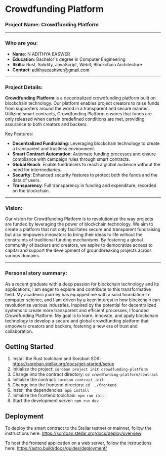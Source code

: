 # Crowdfunding Platform

### Project Name: Crowdfunding Platform

---

### Who are you:
- **Name**: N ADITHYA EASWER
- **Education**: Bachelor's degree in Computer Engineering
- **Skills**: Rust, Solidity, JavaScript, Web3, Blockchain Architecture
- **Contact**: adithyaeashwer@gmail.com

---

### Project Details:

**Crowdfunding Platform** is a decentralized crowdfunding platform built on blockchain technology. Our platform enables project creators to raise funds from supporters around the world in a transparent and secure manner. Utilizing smart contracts, Crowdfunding Platform ensures that funds are only released when certain predefined conditions are met, providing assurance to both creators and backers. 

Key Features:
- **Decentralized Fundraising**: Leveraging blockchain technology to create a transparent and trustless environment.
- **Smart Contract Automation**: Automate funding processes and ensure compliance with campaign rules through smart contracts.
- **Global Reach**: Enable fundraisers to reach a global audience without the need for intermediaries.
- **Security**: Enhanced security features to protect both the funds and the data of users.
- **Transparency**: Full transparency in funding and expenditure, recorded on the blockchain.

---

### Vision:

Our vision for Crowdfunding Platform is to revolutionize the way projects are funded by leveraging the power of blockchain technology. We aim to create a platform that not only facilitates secure and transparent fundraising but also empowers innovators to bring their ideas to life without the constraints of traditional funding mechanisms. By fostering a global community of backers and creators, we aspire to democratize access to capital and support the development of groundbreaking projects across various domains.

---
###  Personal story summary:
As a recent graduate with a deep passion for blockchain technology and its applications, I am eager to explore and contribute to this transformative field. My academic journey has equipped me with a solid foundation in computer science, and I am driven by a keen interest in how blockchain can revolutionize various industries. Inspired by the potential for decentralized systems to create more transparent and efficient processes, I founded Crowdfunding Platform. My goal is to learn, innovate, and apply blockchain technology to develop a secure and global crowdfunding platform that empowers creators and backers, fostering a new era of trust and collaboration.
























## Getting Started

1. Install the Rust toolchain and Soroban SDK: https://soroban.stellar.org/docs/get-started/setup
2. Initialize the project: `soroban project init crowdfunding-platform`
3. Change into the contract directory: `cd crowdfunding-platform/contract`
4. Initialize the contract: `soroban contract init .`
5. Change into the frontend directory: `cd ../frontend`
6. Install the dependencies: `npm install`
7. Initialize the frontend toolchain: `npm run init`
8. Start the development server: `npm run dev`

## Deployment

To deploy the smart contract to the Stellar testnet or mainnet, follow the instructions here: https://soroban.stellar.org/docs/deploy/overview

To host the frontend application on a web server, follow the instructions here: https://astro.build/docs/guides/deployment/

